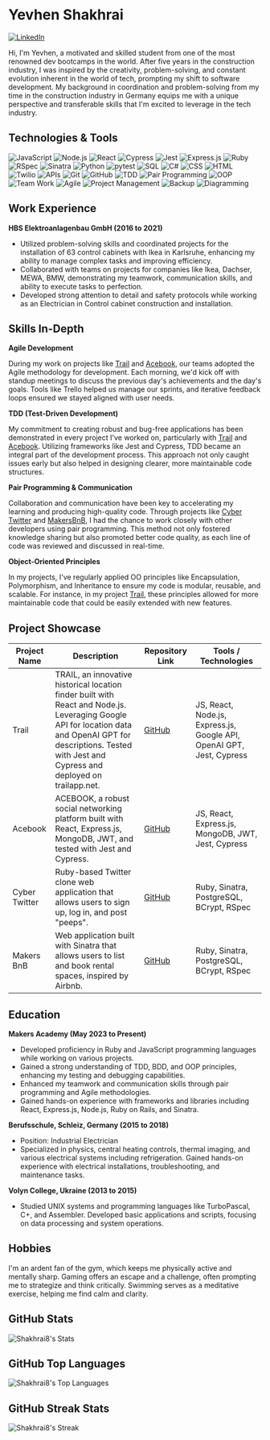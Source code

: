 # Yevhen Shakhrai

[![LinkedIn](https://img.shields.io/badge/-LinkedIn-0077B5?style=flat-square&logo=linkedin&logoColor=white)](https://www.linkedin.com/in/shakhrai8)

Hi, I'm Yevhen, a motivated and skilled student from one of the most renowned dev bootcamps in the world. After five years in the construction industry, I was inspired by the creativity, problem-solving, and constant evolution inherent in the world of tech, prompting my shift to software development. My background in coordination and problem-solving from my time in the construction industry in Germany equips me with a unique perspective and transferable skills that I'm excited to leverage in the tech industry.

## Technologies & Tools

![JavaScript](https://img.shields.io/badge/-JavaScript-F7DF1E?style=flat-square&logo=javascript&logoColor=white)
![Node.js](https://img.shields.io/badge/-Node.js-339933?style=flat-square&logo=node.js&logoColor=white)
![React](https://img.shields.io/badge/-React-61DAFB?style=flat-square&logo=react&logoColor=white)
![Cypress](https://img.shields.io/badge/-Cypress-17202C?style=flat-square&logo=cypress&logoColor=white)
![Jest](https://img.shields.io/badge/-Jest-C21325?style=flat-square&logo=jest&logoColor=white)
![Express.js](https://img.shields.io/badge/-Express.js-000000?style=flat-square&logo=express&logoColor=white)
![Ruby](https://img.shields.io/badge/-Ruby-red?style=flat-square&logo=ruby)
![RSpec](https://img.shields.io/badge/-RSpec-red?style=flat-square)
![Sinatra](https://img.shields.io/badge/-Sinatra-brightgreen?style=flat-square)
![Python](https://img.shields.io/badge/-Python-3776AB?style=flat-square&logo=python&logoColor=white)
![pytest](https://img.shields.io/badge/-pytest-0A9EDC?style=flat-square&logo=pytest&logoColor=white)
![SQL](https://img.shields.io/badge/-SQL-4479A1?style=flat-square&logo=postgresql&logoColor=white)
![C#](https://img.shields.io/badge/-C%23-239120?style=flat-square&logo=csharp&logoColor=white)
![CSS](https://img.shields.io/badge/-CSS-1572B6?style=flat-square&logo=css3&logoColor=white)
![HTML](https://img.shields.io/badge/-HTML-E34F26?style=flat-square&logo=html5&logoColor=white)
![Twilio](https://img.shields.io/badge/-Twilio-FF6F00?style=flat-square&logo=twilio&logoColor=white)
![APIs](https://img.shields.io/badge/-APIs-00599C?style=flat-square)
![Git](https://img.shields.io/badge/-Git-F05032?style=flat-square&logo=git&logoColor=white)
![GitHub](https://img.shields.io/badge/-GitHub-181717?style=flat-square&logo=github)
![TDD](https://img.shields.io/badge/-TDD-8A2BE2?style=flat-square)
![Pair Programming](https://img.shields.io/badge/-Pair%20Programming-blueviolet?style=flat-square)
![OOP](https://img.shields.io/badge/-OOP-FFA500?style=flat-square)
![Team Work](https://img.shields.io/badge/-Team%20Work-brightgreen?style=flat-square)
![Agile](https://img.shields.io/badge/-Agile-47CC00?style=flat-square)
![Project Management](https://img.shields.io/badge/-Project%20Management-lightgrey?style=flat-square)
![Backup](https://img.shields.io/badge/-Backup-00FFFF?style=flat-square)
![Diagramming](https://img.shields.io/badge/-Diagramming-ff69b4?style=flat-square)

## Work Experience

**HBS Elektroanlagenbau GmbH (2016 to 2021)**

- Utilized problem-solving skills and coordinated projects for the installation of 63 control cabinets with Ikea in Karlsruhe, enhancing my ability to manage complex tasks and improving efficiency.
- Collaborated with teams on projects for companies like Ikea, Dachser, MEWA, BMW, demonstrating my teamwork, communication skills, and ability to execute tasks to perfection.
- Developed strong attention to detail and safety protocols while working as an Electrician in Control cabinet construction and installation.

## Skills In-Depth

**Agile Development**

During my work on projects like [Trail](https://github.com/Shakhrai8/trail) and [Acebook](https://github.com/Shakhrai8/acebook), our teams adopted the Agile methodology for development. Each morning, we'd kick off with standup meetings to discuss the previous day's achievements and the day's goals. Tools like Trello helped us manage our sprints, and iterative feedback loops ensured we stayed aligned with user needs.

**TDD (Test-Driven Development)**

My commitment to creating robust and bug-free applications has been demonstrated in every project I've worked on, particularly with [Trail](https://github.com/Shakhrai8/trail) and [Acebook](https://github.com/Shakhrai8/acebook). Utilizing frameworks like Jest and Cypress, TDD became an integral part of the development process. This approach not only caught issues early but also helped in designing clearer, more maintainable code structures.

**Pair Programming & Communication**

Collaboration and communication have been key to accelerating my learning and producing high-quality code. Through projects like [Cyber Twitter](https://github.com/Shakhrai8/cyber-twitter) and [MakersBnB](https://github.com/Shakhrai8/makers_bnb), I had the chance to work closely with other developers using pair programming. This method not only fostered knowledge sharing but also promoted better code quality, as each line of code was reviewed and discussed in real-time.

**Object-Oriented Principles**

In my projects, I've regularly applied OO principles like Encapsulation, Polymorphism, and Inheritance to ensure my code is modular, reusable, and scalable. For instance, in my project [Trail](https://github.com/Shakhrai8/trail), these principles allowed for more maintainable code that could be easily extended with new features.

## Project Showcase

| Project Name        | Description | Repository Link | Tools / Technologies |
|---------------------|-------------|-----------------|----------------------|
| Trail | TRAIL, an innovative historical location finder built with React and Node.js. Leveraging Google API for location data and OpenAI GPT for descriptions. Tested with Jest and Cypress and deployed on trailapp.net. | [GitHub](https://github.com/Shakhrai8/trail) | JS, React, Node.js, Express.js, Google API, OpenAI GPT, Jest, Cypress |
| Acebook | ACEBOOK, a robust social networking platform built with React, Express.js, MongoDB, JWT, and tested with Jest and Cypress. | [GitHub](https://github.com/Shakhrai8/acebook) | JS, React, Express.js, MongoDB, JWT, Jest, Cypress |
| Cyber Twitter | Ruby-based Twitter clone web application that allows users to sign up, log in, and post "peeps". | [GitHub](https://github.com/Shakhrai8/cyber-twitter) | Ruby, Sinatra, PostgreSQL, BCrypt, RSpec |
| Makers BnB | Web application built with Sinatra that allows users to list and book rental spaces, inspired by Airbnb. | [GitHub](https://github.com/Shakhrai8/makers_bnb) | Ruby, Sinatra, PostgreSQL, BCrypt, RSpec |

## Education

**Makers Academy (May 2023 to Present)**

- Developed proficiency in Ruby and JavaScript programming languages while working on various projects.
- Gained a strong understanding of TDD, BDD, and OOP principles, enhancing my testing and debugging capabilities.
- Enhanced my teamwork and communication skills through pair programming and Agile methodologies.
- Gained hands-on experience with frameworks and libraries including React, Express.js, Node.js, Ruby on Rails, and Sinatra.

**Berufsschule, Schleiz, Germany (2015 to 2018)**

- Position: Industrial Electrician
- Specialized in physics, central heating controls, thermal imaging, and various electrical systems including refrigeration. Gained hands-on experience with electrical installations, troubleshooting, and maintenance tasks.

**Volyn College, Ukraine (2013 to 2015)**

- Studied UNIX systems and programming languages like TurboPascal, C+, and Assembler. Developed basic applications and scripts, focusing on data processing and system operations.

## Hobbies

I'm an ardent fan of the gym, which keeps me physically active and mentally sharp. Gaming offers an escape and a challenge, often prompting me to strategize and think critically. Swimming serves as a meditative exercise, helping me find calm and clarity.


## GitHub Stats

![Shakhrai8's Stats](https://github-readme-stats.vercel.app/api?username=Shakhrai8&theme=merko&show_icons=true&hide_border=false&count_private=true)

## GitHub Top Languages

![Shakhrai8's Top Languages](https://github-readme-stats.vercel.app/api/top-langs/?username=Shakhrai8&theme=merko&show_icons=true&hide_border=false&layout=compact)

## GitHub Streak Stats

![Shakhrai8's Streak](https://github-readme-streak-stats.herokuapp.com/?user=Shakhrai8&theme=merko&hide_border=false)



